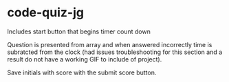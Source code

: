 # code-quiz-jg

Includes start button that begins timer count down

Question is presented from array and when answered incorrectly time is subratcted from the clock (had issues troubleshooting for this section and a result do not have a working GIF to include of project).

Save initials with score with the submit score button.

